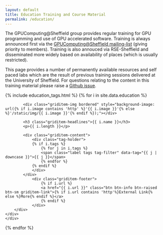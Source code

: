 ```yaml
---
layout: default
title: Education Training and Course Material
permalink: /education/
---
```


The GPUComputing@Sheffield group provides regular training for GPU programming and use of GPU accelerated software. Training is always announced first via the [GPUComputing@Sheffield mailing-list](./mailing-list) (giving priority to members). Training is also annouced via RSE-Sheffield and disseminated more widely based on availability of places (which is usually restricted). 

This page provides a number of permanently available resources and self paced labs which are the result of previous training sessions delivered at the University of Sheffield. For questions relating to the content in this training material please raise a [Github issue](./todo).

<div class="griditem row">
{% include education_tags.html %}
{% for i in site.data.education %}
<div class="griditem-item col-md-4 col-sm-6 col-xs-12" data-tags='{{ i.tags | jsonify | downcase }}'>
	<div class="well griditem-outer">
		<div class="griditem-inner">
			
			
			<div class="griditem-img bordered" style="background-image: url({% if i.image contains 'http' %}'{{ i.image }}'{% else %}'/static/img/{{ i.image }}'{% endif %});"></div>
			
			<h3 class="griditem-headlines">{{ i.name }}</h3>
			<p>{{ i.length }}</p>
			
			<div class="griditem-content">
				<div class="tag-holder">
				{% if i.tags %} 
					{% for j in i.tags %}
					<span class="label tags tag-filter" data-tag="{{ j | downcase }}">{{ j }}</span>
					{% endfor %}
				{% endif %}
				</div>		
    		</div>
    			<div class="griditem-footer"> 
    				{% if i.url %} 
    				<a href="{{ i.url }}" class="btn btn-info btn-raised btn-sm griditem-link">{% if i.url contains 'http'%}External Link{% else %}More{% endif %}</a>
    				{% endif %}
    			</div>
		</div>
	</div>
	</div>
{% endfor %}
</div>
 
